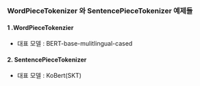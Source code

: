 ### WordPieceTokenizer 와 SentencePieceTokenizer 예제들

#### 1 .WordPieceTokenzier
- 대표 모델 : BERT-base-mulitlingual-cased

#### 2. SentencePieceTokenizer
- 대표 모델 : KoBert(SKT)
